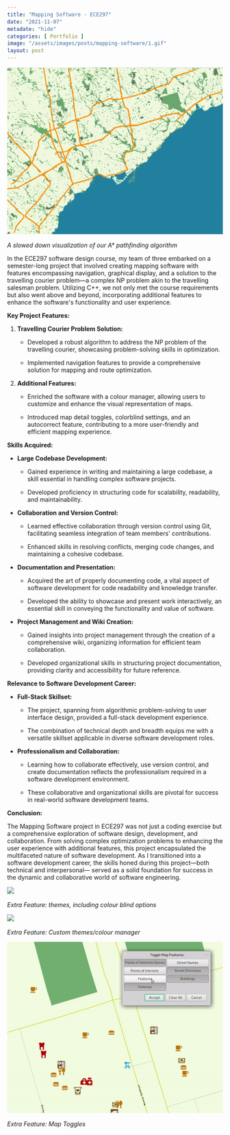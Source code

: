 ```yaml
---
title: "Mapping Software - ECE297"
date: "2021-11-07"
metadate: "hide"
categories: [ Portfolio ]
image: "/assets/images/posts/mapping-software/1.gif"
layout: post
---
```



![](/assets/images/posts/mapping-software/1.gif)

*A slowed down visualization of our A\* pathfinding algorithm*

In the ECE297 software design course, my team of three embarked on a semester-long project that involved creating mapping software with features encompassing navigation, graphical display, and a solution to the travelling courier problem—a complex NP problem akin to the travelling salesman problem. Utilizing C++, we not only met the course requirements but also went above and beyond, incorporating additional features to enhance the software's functionality and user experience.

**Key Project Features:**

1. **Travelling Courier Problem Solution:**
    - Developed a robust algorithm to address the NP problem of the travelling courier, showcasing problem-solving skills in optimization.
    
    - Implemented navigation features to provide a comprehensive solution for mapping and route optimization.

3. **Additional Features:**
    - Enriched the software with a colour manager, allowing users to customize and enhance the visual representation of maps.
    
    - Introduced map detail toggles, colorblind settings, and an autocorrect feature, contributing to a more user-friendly and efficient mapping experience.

**Skills Acquired:**

- **Large Codebase Development:**
    - Gained experience in writing and maintaining a large codebase, a skill essential in handling complex software projects.
    
    - Developed proficiency in structuring code for scalability, readability, and maintainability.

- **Collaboration and Version Control:**
    - Learned effective collaboration through version control using Git, facilitating seamless integration of team members' contributions.
    
    - Enhanced skills in resolving conflicts, merging code changes, and maintaining a cohesive codebase.

- **Documentation and Presentation:**
    - Acquired the art of properly documenting code, a vital aspect of software development for code readability and knowledge transfer.
    
    - Developed the ability to showcase and present work interactively, an essential skill in conveying the functionality and value of software.

- **Project Management and Wiki Creation:**
    - Gained insights into project management through the creation of a comprehensive wiki, organizing information for efficient team collaboration.
    
    - Developed organizational skills in structuring project documentation, providing clarity and accessibility for future reference.

**Relevance to Software Development Career:**

- **Full-Stack Skillset:**
    - The project, spanning from algorithmic problem-solving to user interface design, provided a full-stack development experience.
    
    - The combination of technical depth and breadth equips me with a versatile skillset applicable in diverse software development roles.

- **Professionalism and Collaboration:**
    - Learning how to collaborate effectively, use version control, and create documentation reflects the professionalism required in a software development environment.
    
    - These collaborative and organizational skills are pivotal for success in real-world software development teams.

**Conclusion:**

The Mapping Software project in ECE297 was not just a coding exercise but a comprehensive exploration of software design, development, and collaboration. From solving complex optimization problems to enhancing the user experience with additional features, this project encapsulated the multifaceted nature of software development. As I transitioned into a software development career, the skills honed during this project—both technical and interpersonal— served as a solid foundation for success in the dynamic and collaborative world of software engineering.


![](/assets/images/posts/mapping-software/2.gif)

*Extra Feature: themes, including colour blind options*


![](/assets/images/posts/mapping-software/3.gif)

*Extra Feature: Custom themes/colour manager*


![](/assets/images/posts/mapping-software/4.gif)

*Extra Feature: Map Toggles*
